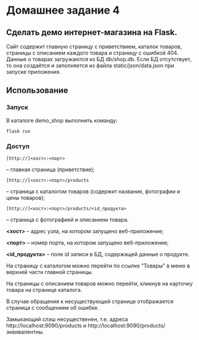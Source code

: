 # Домашнее задание 4
## Сделать демо интернет-магазина на Flask.

Сайт содержит главную страницу с приветствием, каталок товаров, страницы с описанием каждого товара 
и страницу с ошибкой 404. Данные о товарах загружаются из БД db/shop.db. Если БД отсутствует, то она
создаётся и заполняется из файла static/json/data.json при запуске приложения.

## Использование
### Запуск
В каталоге demo_shop выполнить команду:

	flask run

### Доступ
	[http://]<хост>:<порт>
– главная страница (приветствие);

	[http://]<хост>:<порт>/products
– страница с каталогом товаров (содержит названия, фотографии и цены товаров);

	[http://]<хост>:<порт>/products/<id_продукта>
– страница с фотографией и описанием товара.

**<хост>** – адрес узла, на котором запущено веб-приложение;

**<порт>** – номер порта, на котором запущено веб-приложение;

**<id_продукта>** – поле id записи в БД, содержащей данные о продукте.

На страницу с каталогом можно перейти по ссылке "Товары" в меню в верхней части главной страницы.

На страницы с описанием товаров можно перейти, кликнув на карточку товара на странице каталога.

В случае обращения к несуществующей странице отображается страница с сообщением об ошибке.

Замыкающий слэш несущественен, т.е. адреса http://localhost:9090/products и http://localhost:9090/products/ эквивалентны. 
